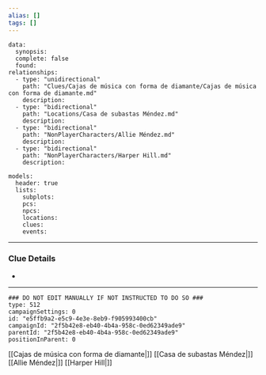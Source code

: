 ```yaml
---
alias: []
tags: []
---
```

```RpgManagerData
data: 
  synopsis: 
  complete: false
  found: 
relationships: 
  - type: "unidirectional"
    path: "Clues/Cajas de música con forma de diamante/Cajas de música con forma de diamante.md"
    description: 
  - type: "bidirectional"
    path: "Locations/Casa de subastas Méndez.md"
    description: 
  - type: "bidirectional"
    path: "NonPlayerCharacters/Allie Méndez.md"
    description: 
  - type: "bidirectional"
    path: "NonPlayerCharacters/Harper Hill.md"
    description: 
```
```RpgManager
models: 
  header: true
  lists: 
    subplots: 
    pcs: 
    npcs: 
    locations: 
    clues: 
    events: 
```
---
### Clue Details
 - 

---
```RpgManagerID
### DO NOT EDIT MANUALLY IF NOT INSTRUCTED TO DO SO ###
type: 512
campaignSettings: 0
id: "e5ffb9a2-e5c9-4e3e-8eb9-f905993400cb"
campaignId: "2f5b42e8-eb40-4b4a-958c-0ed62349ade9"
parentId: "2f5b42e8-eb40-4b4a-958c-0ed62349ade9"
positionInParent: 0
```
[[Cajas de música con forma de diamante|]]
[[Casa de subastas Méndez|]]
[[Allie Méndez|]]
[[Harper Hill|]]
